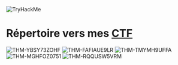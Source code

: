 
 <img src="https://tryhackme-badges.s3.amazonaws.com/ellidan.png" alt="TryHackMe">

<h1>Répertoire vers mes <a href="https://github.com/ellidaan/Tryhackme/tree/main">CTF</a></h1>




![THM-YBSY73ZOHF](https://github.com/ellidaan/ellidaan/assets/91463983/d57dad35-89e3-435f-9abd-ea3ebab16030)
![THM-FAFIAUE9LR](https://github.com/ellidaan/ellidaan/assets/91463983/f73c67b6-2004-487e-b1f1-f382aef713f8)
![THM-TMYMH9UFFA](https://github.com/ellidaan/ellidaan/assets/91463983/746f57eb-0a03-42e4-9d69-0ae1205c424d)
![THM-MGHFOZ0751](https://github.com/ellidaan/ellidaan/assets/91463983/90b87a9d-7209-4adc-aea1-d5efb2c17421)
![THM-RQQUSW5VRM](https://github.com/ellidaan/ellidaan/assets/91463983/20219d7b-5e50-4dcd-9470-1d591330657a)
